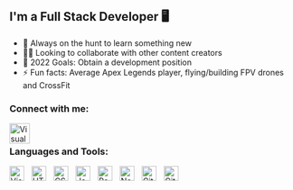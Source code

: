 ## I'm a Full Stack Developer 🖥️

- 📖 Always on the hunt to learn something new
- 🙋‍♂️ Looking to collaborate with other content creators
- 🥅 2022 Goals: Obtain a development position
- ⚡ Fun facts: Average Apex Legends player, flying/building FPV drones and CrossFit

### Connect with me:

<!-- [![website](https://img.icons8.com/color/48/000000/linkedin.png)](https://www.linkedin.com/in/markjackson28#gh-light-mode-only) -->
[<img align="left" alt="Visual Studio Code" width="36px" src="https://img.icons8.com/color/48/000000/linkedin.png" style="padding-right:100px;" />][linkedin]
<!-- [![website](./img/linkedin-dark.svg)](https://www.linkedin.com/in/markjackson28#gh-dark-mode-only)
&nbsp;&nbsp; -->
<!-- [![website](./img/instagram-light.svg)](https://instagram.com/codeSTACKr#gh-light-mode-only)
[![website](./img/instagram-dark.svg)](https://instagram.com/codeSTACKr#gh-dark-mode-only) -->
<br/>

### Languages and Tools:

[<img align="left" alt="Visual Studio Code" width="26px" src="https://cdn.jsdelivr.net/gh/devicons/devicon/icons/vscode/vscode-original.svg" style="padding-right:10px;" />][vscode]
[<img align="left" alt="HTML5" width="26px" src="https://cdn.jsdelivr.net/gh/devicons/devicon/icons/html5/html5-original.svg" style="padding-right:10px;" />][html5]
[<img align="left" alt="CSS3" width="26px" src="https://cdn.jsdelivr.net/gh/devicons/devicon/icons/css3/css3-original.svg" style="padding-right:10px;" />][css3]
[<img align="left" alt="JavaScript" width="26px" src="https://cdn.jsdelivr.net/gh/devicons/devicon/icons/javascript/javascript-original.svg" style="padding-right:10px;" />][mdn]
[<img align="left" alt="React" width="26px" src="https://cdn.jsdelivr.net/gh/devicons/devicon/icons/react/react-original.svg" style="padding-right:10px;" />][react]
[<img align="left" alt="Node.js" width="26px" src="https://cdn.jsdelivr.net/gh/devicons/devicon/icons/nodejs/nodejs-original.svg" style="padding-right:10px;" />][nodejs]
[<img align="left" alt="Git" width="26px" src="https://cdn.jsdelivr.net/gh/devicons/devicon/icons/git/git-original.svg" style="padding-right:10px;" />][git]
[<img align="left" alt="GitHub" width="26px" src="https://user-images.githubusercontent.com/3369400/139447912-e0f43f33-6d9f-45f8-be46-2df5bbc91289.png" style="padding-right:10px;" />][github]

[instagram]: https://instagram.com/jaqsonmarq
[linkedin]: https://www.linkedin.com/in/markjackson28
[vscode]: https://code.visualstudio.com/
[html5]: https://developer.mozilla.org/en-US/docs/Glossary/HTML5
[css3]: https://developer.mozilla.org/en-US/docs/Web/CSS
[mdn]: https://developer.mozilla.org/en-US/docs/Web/JavaScript
[react]: https://reactjs.org/
[nodejs]: https://nodejs.org/en/
[git]: https://git-scm.com/
[github]: https://github.com/

